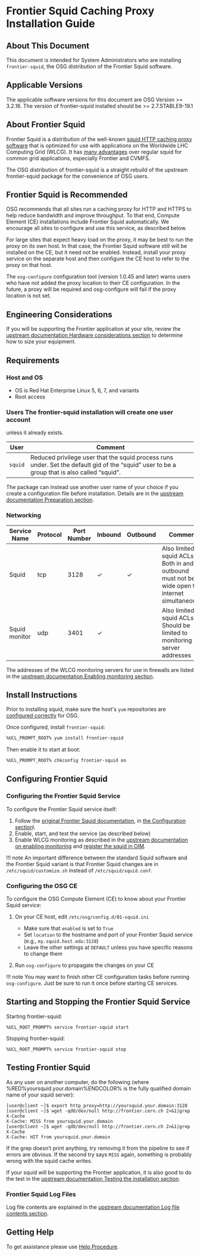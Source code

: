Frontier Squid Caching Proxy Installation Guide
===============================================

<span class="twiki-macro TOC" depth="3"></span>

## About This Document

This document is intended for System Administrators who are installing
`frontier-squid`, the OSG distribution of the Frontier Squid software.

## Applicable Versions

The applicable software versions for this document are OSG Version >=
3.2.16. The version of frontier-squid installed should be >= 2.7.STABLE9-19.1

## About Frontier Squid

Frontier Squid is a distribution of the well-known [squid HTTP caching
proxy software](http://squid-cache.org) that is optimized for use with
applications on the Worldwide LHC Computing Grid (WLCG). It has [many
advantages](https://twiki.cern.ch/twiki/bin/view/Frontier/InstallSquid#Why_use_frontier_squid_instead_o)
over regular squid for common grid applications, especially Frontier and
CVMFS.

The OSG distribution of frontier-squid is a straight rebuild of the
upstream frontier-squid package for the convenience of OSG users.

## Frontier Squid is Recommended

OSG recommends that all sites run a caching proxy for HTTP and HTTPS to
help reduce bandwidth and improve throughput. To that end, Compute
Element (CE) installations include Frontier Squid automatically. We
encourage all sites to configure and use this service, as described
below.

For large sites that expect heavy load on the proxy, it may be best to
run the proxy on its own host. In that case, the Frontier Squid software
still will be installed on the CE, but it need not be enabled. Instead,
install your proxy service on the separate host and then configure the
CE host to refer to the proxy on that host.

The `osg-configure` configuration tool (version 1.0.45 and later) warns
users who have not added the proxy location to their CE configuration.
In the future, a proxy will be required and osg-configure will fail if
the proxy location is not set.

## Engineering Considerations

If you will be supporting the Frontier application at your site, review
the [upstream documentation Hardware considerations
section](https://twiki.cern.ch/twiki/bin/view/Frontier/InstallSquid#Hardware)
to determine how to size your equipment.

## Requirements

### Host and OS
-   OS is Red Hat Enterprise Linux 5, 6, 7, and variants
-   Root access

### Users The frontier-squid installation will create one user account
unless it already exists.

| User    |  Comment  | 
| ------- |  -------  |
| `squid` | Reduced privilege user that the squid process runs under. Set the default gid of the “squid” user to be a group that is also called “squid”. | 

The package can instead use another user name of your choice if you
create a configuration file before installation. Details are in the
[upstream documentation Preparation
section](https://twiki.cern.ch/twiki/bin/view/Frontier/InstallSquid#Preparation).

### Networking

| Service Name | Protocol | Port Number | Inbound | Outbound | Comment  |
| ------------ | -------  | ----------  | ------- | -------- | -------- |
| Squid        | tcp      | 3128        | ✓       | ✓        | Also limited in squid ACLs. Both in and outbound must not be wide open to internet simultaneously |
| Squid monitor | udp     | 3401        | ✓       |          | Also limited in squid ACLs. Should be limited to monitoring server addresses |


The addresses of the WLCG monitoring servers for use in firewalls are
listed in the [upstream documentation Enabling monitoring
section](https://twiki.cern.ch/twiki/bin/view/Frontier/InstallSquid#Enabling_monitoring).

## Install Instructions 

Prior to installing squid, make sure the host's `yum` repositories are [configured correctly](../common/yum.md) for OSG.

Once configured, install `frontier-squid`:
```bash
%UCL_PROMPT_ROOT% yum install frontier-squid
```

Then enable it to start at boot:
```bash
%UCL_PROMPT_ROOT% chkconfig frontier-squid on
```

## Configuring Frontier Squid

### Configuring the Frontier Squid Service

To configure the Frontier Squid service itself:

1.  Follow the [original Frontier Squid
    documentation](https://twiki.cern.ch/twiki/bin/view/Frontier/InstallSquid),
    in [the Configuration
    section](https://twiki.cern.ch/twiki/bin/view/Frontier/InstallSquid#Configuration)\\
2.  Enable, start, and test the service (as described below)
3.  Enable WLCG monitoring as described in the [upstream documentation
    on enabling
    monitoring](https://twiki.cern.ch/twiki/bin/view/Frontier/InstallSquid#Enabling_monitoring)
    and [register the squid in
    OIM](https://twiki.cern.ch/twiki/bin/view/LCG/WLCGSquidRegistration#OIM).

!!! note
    An important difference between the standard Squid
    software and the Frontier Squid variant is that Frontier Squid
    changes are in `/etc/squid/customize.sh` instead of
    `/etc/squid/squid.conf`.

### Configuring the OSG CE

To configure the OSG Compute Element (CE) to know about your Frontier
Squid service:

1.  On your CE host, edit `/etc/osg/config.d/01-squid.ini`
    -   Make sure that `enabled` is set to `True`
    -   Set `location` to the hostname and port of your Frontier Squid
        service (e.g., `my.squid.host.edu:3128`)
    -   Leave the other settings at `DEFAULT` unless you have specific
        reasons to change them

2.  Run `osg-configure` to propagate the changes on your CE

!!! note
    You may want to finish other CE configuration tasks before running
    `osg-configure`. Just be sure to run it once before starting CE services.

## Starting and Stopping the Frontier Squid Service

Starting frontier-squid:

```
%UCL_ROOT_PROMPT% service frontier-squid start
```

Stopping frontier-squid:

```
%UCL_ROOT_PROMPT% service frontier-squid stop
```

## Testing Frontier Squid

As any user on another computer, do the following (where
%RED%yoursquid.your.domain%ENDCOLOR% is
the fully qualified domain name of your squid server):

```
[user@client ~]$ export http_proxy=http://yoursquid.your.domain:3128
[user@client ~]$ wget -qdO/dev/null http://frontier.cern.ch 2>&1|grep X-Cache
X-Cache: MISS from yoursquid.your.domain
[user@client ~]$ wget -qdO/dev/null http://frontier.cern.ch 2>&1|grep X-Cache
X-Cache: HIT from yoursquid.your.domain
```

If the grep doesn’t print anything, try removing it from the pipeline to
see if errors are obvious. If the second try says `MISS` again, something
is probably wrong with the squid cache writes.

If your squid will be supporting the Frontier application, it is also
good to do the test in the [upstream documentation Testing the
installation
section](https://twiki.cern.ch/twiki/bin/view/Frontier/InstallSquid#Testing_the_installation).

### Frontier Squid Log Files

Log file contents are explained in the [upstream documentation Log file
contents section](https://twiki.cern.ch/twiki/bin/view/Frontier/InstallSquid#Log_file_contents).

## Getting Help 
To get assistance please use [Help Procedure](HelpProcedure).
